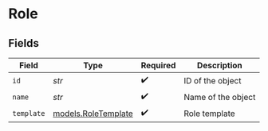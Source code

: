 # Role


## Fields

| Field                                            | Type                                             | Required                                         | Description                                      |
| ------------------------------------------------ | ------------------------------------------------ | ------------------------------------------------ | ------------------------------------------------ |
| `id`                                             | *str*                                            | :heavy_check_mark:                               | ID of the object                                 |
| `name`                                           | *str*                                            | :heavy_check_mark:                               | Name of the object                               |
| `template`                                       | [models.RoleTemplate](../models/roletemplate.md) | :heavy_check_mark:                               | Role template                                    |